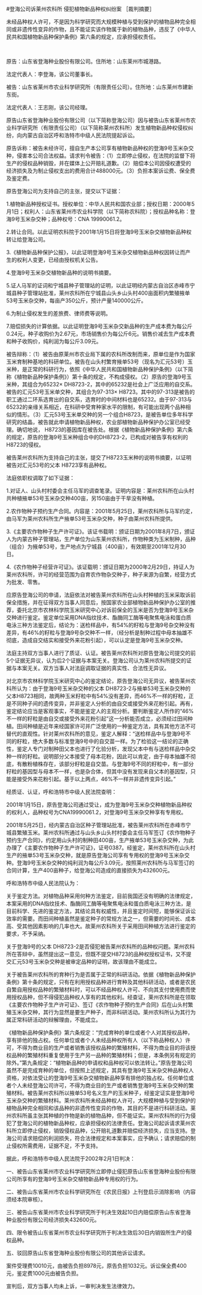 #登海公司诉莱州农科所 侵犯植物新品种权纠纷案 
［裁判摘要］

未经品种权人许可，不是因为科学研究而大规模种植与受到保护的植物品种完全相同或非遗传性变异的作物，且不能证实该作物属于新的植物品种，违反了《中华人民共和国植物新品种保护条例》第六条的规定，应承担侵权责任。

 

原告：山东省登海种业股份有限公司。住所地：山东莱州市城港路。

法定代表人：李登海，该公司董事长。

被告：山东省莱州市农业科学研究所（有限责任公司）。住所地：山东莱州市建新东街。

法定代表人：王志刚，该公司经理。

原告山东省登海种业股份有限公司（以下简称登海公司）因与被告山东省莱州市农业科学研究所（有限责任公司）（以下简称莱州农科所）发生植物新品种权侵权纠纷，向内蒙古自治区呼和浩特市中级人民法院提起诉讼。

原告诉称：被告未经许可，擅自生产本公司享有植物新品种权的登海9号玉米杂交种，侵害本公司合法权益。请求判令被告：（1）立即停止侵权，在法院的监督下将生产的侵权品种销毁，并在媒体上公开赔礼道歉。（2）赔偿本公司因侵权遭受的经济损失及为制止侵权支出的费用合计488000元。（3）负担本案诉讼费、保全费及鉴定费。

原告登海公司为支持自己的主张，提交以下证据：

1.植物新品种授权证书。授权单位：中华人民共和国农业部；授权日期：2000年5月1日；权利人：山东省莱州市农业科学院（以下简称农科院）；授权品种名称：登海9号玉米杂交种；品种权号：CNA 19990061.2。

2.转让合同。以此证明农科院于2001年1月15日将登海9号玉米杂交植物新品种权转让给登海公司。

3.《植物新品种保护公报》，以此证明登海9号玉米杂交植物新品种权因转让而产生的权利人变更，已经由授权机关公告。

4.登海9号玉米杂交植物新品种的说明书摘要。

5.证人马军的证词和宁城县种子管理站的证明，以此证明经内蒙古自治区赤峰市宁城县种子管理站批准，莱州农科所在宁城县山头乡山头村400亩面积内繁殖掖单53号玉米杂交种，每亩产350公斤，预计产量140000公斤。

6.为制止侵权发生的差旅费、律师费等说明。

7.赔偿损失的计算依据。以此证明登海9号玉米杂交新品种的生产成本费为每公斤0.24元，种子收购价为2.67元，市场销售价为每公斤6元。销售价减去生产成本费和种子收购价，纯利润为每公斤3.09元。

被告辩称：（1）被告由原莱州市农业局下属的农科所改制而来，原单位是作为国家玉米育制种基地的科研单位。被告在山头村繁育掖单53号（现名为汇元53号）玉米种，是正常的科研行为，依照《中华人民共和国植物新品种保护条例》（以下简称《植物新品种保护条例》）第十条的规定，不构成侵权。（2）原告的登海9号玉米种，其组合为65232× DH8723-2，其中的65232是社会上广泛应用的自交系。被告的汇元53号玉米单交种，其组合为97-313× H8723。其中的97-313是被告的职工通过二环系选育出的自交系，选育时的中间材料也是65232。由于97-313与65232的亲缘关系相近，在科研中受育种家水平的限制，有可能出现两个品种相似的情形。（3）汇元53号玉米单交种的另一个组合H8723，是被告单位多年科学研究的结晶，被告就此申请植物新品种权，农业部植物新品种保护办公室已经受理。确切地说， H8723的基因库在被告处。根据《植物新品种保护条例》第六条的规定，原告的登海9号玉米种组合中的DH8723-2，已构成对被告享有权利的H8723的侵权。

被告莱州农科所为支持自己的主张，提交了H8723玉米种的说明书摘要，以证明被告对汇元53号的父本 H8723享有品种权。

法庭依职权调取了如下证据：

1.对证人、山头村村委会主任马军的调查笔录。证明内容是：莱州农科所在山头村共种植掖单53号玉米杂交种400亩，另150亩由于干旱没有种植。

2.农作物种子预约生产合同。内容是：2001年5月25日，莱州农科所与马军约定，由马军为莱州农科所生产掖单53号玉米杂交种，种子由莱州农科所提供。

3.《主要农作物种子生产许可证》。该证书载明：颁证日期为2001年8月7日，颁证人为内蒙古种子管理站，生产单位为山东莱州农科所，作物种类为玉米制种，品种（组合）为掖单53号，生产地点为宁城县（400亩），有效期至2001年12月30日。

4.《农作物种子经营许可证》。该证载明：颁证日期为2000年2月29日，持证人为莱州农科所，许可的经营范围为自育农作物杂交种子，种子来源为自繁，经营方式为批发、零售。

应原告登海公司的申请，法庭依法对被告莱州农科所在山头村种植的玉米采取诉前保全措施，并在征得双方当事人同意后，按国家农业部植物新品种保护办公室的推荐，委托北京市农林科学院玉米研究中心对诉前保全的玉米是否为登海9号玉米杂交种进行鉴定。鉴定单位采用DNA指纹技术、酯酶同工酶等电聚焦电泳和蛋白质电泳三种方法鉴定后，结论为：送检样品中，有54%的籽粒与登海9号杂交种没有差异，有46%的籽粒与登海9号杂交种不一样，（经分析是制种过程中母本抽雄不彻底，造成自交结实和接受外来花粉引起），可以认定是登海9号玉米杂交种。

法庭主持双方当事人进行了质证、认证。被告莱州农科所对原告登海公司提交的前5个证据无异议，认为后2个证据与本案无关。登海公司认为莱州农科所提交的证据与本案无关。双方当事人对法庭调取证据的真实性、合法性无异议。

对北京市农林科学院玉米研究中心的鉴定结论，原告登海公司无异议，被告莱州农科所认为：由于登海9号玉米杂交种的父本 DH8723-2与掖单53号玉米杂交种的父本H8723相同，故两种玉米籽粒中有54%没有差异，而46%不一样的籽粒，正是不同种子间的遗传变异，并非鉴定人分析的由自交或接受外来花粉引起。再有，鉴定结论应当是客观事实，不能是鉴定人的主观分析。要判断鉴定人所作的“46%不一样的籽粒是由自交或接受外来花粉引起”这一分析能否成立，必须经过田间种植。田间种植是近年来经国家许可并广泛使用的一种鉴定方法，具有其他方法不可替代的直观性。针对莱州农科所的意见，鉴定人解释：“送检样品中与登海9号不同的籽粒，绝大多数与标准登海9号中的自交苗一样。为了检验这一结论的正确性，鉴定人专门对制种田父本也进行了化验分析，发现父本中有与送检样品中杂交种一样的籽粒。说明部分父本接受了母本花粉，因此可以肯定，由于母本抽雄不彻底，有散粉植株存在，该部分籽粒是自交苗。与登海9号不同的籽粒中，有一部分籽粒的基因型与母本不一样，也是杂合体，但其中没有发现来自父本的基因型，只能是接受外来花粉引起。基于以上两点，46%不一样并非遗传变异引起。”

经质证、认证，呼和浩特市中级人民法院查明：

2001年1月15日，原告登海公司通过受让，成为登海9号玉米杂交种植物新品种权的权利人，品种权号为CNA19990061.2，对登海9号玉米杂交种享有专用权。

2001年5月25日，经内蒙古自治区种子管理站批准，被告莱州农科所在赤峰市宁城县繁殖玉米。莱州农科所通过与山头乡山头村村委会主任马军签订《农作物种子预约生产合同》，约定用山头村的制种田400亩，生产掖单53号玉米杂交种，为此办理了《主要农作物种子生产许可证》，证号0387。经鉴定，莱州农科所在山头村生产的掖单53号玉米杂交种，就是原告登海公司享有专用权的登海9号玉米杂交种。登海9号玉米杂交种的纯利润为每公斤3.09元，按照莱州农科所与马军签订的合同计算，生产400亩种子，给登海公司造成的直接损失为432600元。

呼和浩特市中级人民法院认为：

关于鉴定方法。对植物品种采用何种方法鉴定，目前我国还没有明确的法律规定，本案采用的DNA指纹技术、酯酶同工酶等电聚焦电泳和蛋白质电泳三种方法，是目前科学、先进的鉴定方法，其结论具有权威性，并且鉴定时间短，能够保证诉讼效率的需要。而田间种植虽然是鉴定种子的常规方法之一，但需要的时间长、成本高、受其他因素影响的几率也大。故莱州农科所关于采用田间种植方法进行鉴定的要求，不予采纳。

关于登海9号的父本 DH8723-2是否侵犯被告莱州农科所的品种权问题。莱州农科所在答辩中，虽然提出这一意见，但既不提交H8723的品种权授权证书，又不提交汇元53号玉米杂交种是被审定品种的证明，故该理由不能成立。

关于被告莱州农科所的育种行为是否属于正常的科研活动。依据《植物新品种保护条例》第十条的规定，只有在利用授权品种进行育种及其他科研活动，或者是农民自繁自用授权品种的繁殖材料时，可以不经品种权人许可、不向其支付使用费而使用授权品种，但不得侵犯品种权人享有的其他权利。经查证，莱州农科所是在领取《主要农作物种子生产许可证》、签订《农作物种子预约生产合同》后在山头村繁殖玉米杂交种，其行为显然是要生产种子，而非科研活动。莱州农科所认为其行为属正常科研活动的辩解理由，不能成立。

《植物新品种保护条例》第六条规定：“完成育种的单位或者个人对其授权品种，享有排他的独占权。任何单位或者个人未经品种权所有人（以下称品种权人）许可，不得为商业目的生产或者销售该授权品种的繁殖材料，不得为商业目的将该授权品种的繁殖材料重复使用于生产另一品种的繁殖材料；但是，本条例另有规定的除外。”第九条规定：“植物新品种的申请权和品种权可以依法转让。”原告登海公司虽然不是完成育种的单位，但按照上述规定，其具有登海9号玉米杂交种品种权人资格，对依法受让的登海9号玉米杂交植物新品种享有排他的独占权。任何单位或者个人未经登海公司许可，不得为商业目的生产或者销售登海9号玉米杂交种的繁殖材料。被告莱州农科所以掖单53号名义生产的玉米种子，经鉴定证实是登海9号玉米杂交种的繁殖材料。莱州农科所未经品种权人许可，大规模种植与受到保护的植物品种完全相同和该品种的非遗传性变异的作物，其目的不是进行科研活动。莱州农科所虽主张其种植的作物是新的植物品种，但不能证实。莱州农科所的行为侵犯了登海公司的植物新品种权，应承担侵权的法律责任。登海公司起诉请求莱州农科所立即停止侵权，销毁侵权品种，公开赔礼道歉并赔偿经济损失，应当支持。登海公司请求赔偿的利润损失，符合法律规定和本案事实，应予确认；请求赔偿的制止侵权所需费用，证据不足，不予支持。

据此，呼和浩特市中级人民法院于2002年2月1日判决：

一、被告山东省莱州市农业科学研究所立即停止侵犯原告山东省登海种业股份有限公司所享有的登海9号玉米杂交植物新品种专用权的行为。

二、被告山东省莱州市农业科学研究所在《农民日报》上刊登启示消除影响（内容须经本院审核）。

三、被告山东省莱州市农业科学研究所于判决生效起10日内赔偿原告山东省登海种业股份有限公司经济损失432600元。

四、限令被告山东省莱州市农业科学研究所于判决生效后30日内销毁所生产的侵权品种。

五、驳回原告山东省登海种业股份有限公司的其他诉讼请求。

案件受理费10010元，由被告负担8978元，原告负担1032元。诉讼保全费400元，鉴定费1000元由被告负担。

宣判后，双方当事人均未上诉，一审判决发生法律效力。


